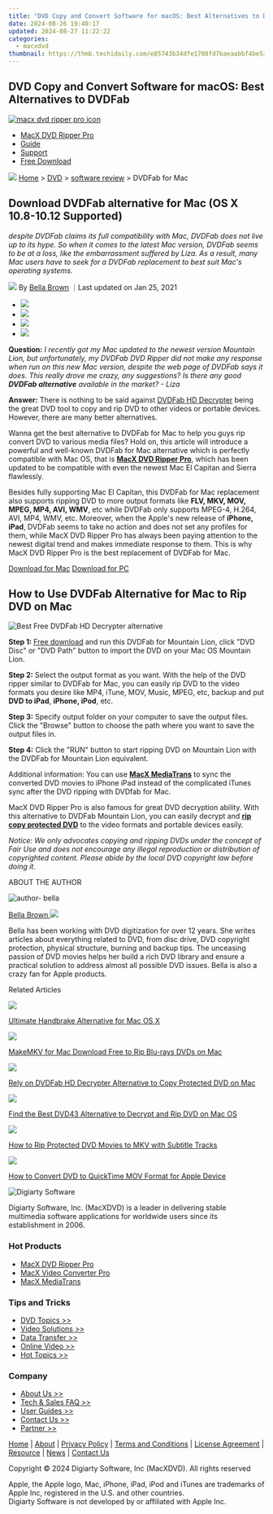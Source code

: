 ```yaml
---
title: "DVD Copy and Convert Software for macOS: Best Alternatives to DVDFab"
date: 2024-08-26 19:40:17
updated: 2024-08-27 11:22:22
categories:
  - macxdvd
thumbnail: https://thmb.techidaily.com/e85743b34dfe1708fd7baeaabbf4be530a9d0acc972c34955c94cad23467f1e0.jpg
---
```


## DVD Copy and Convert Software for macOS: Best Alternatives to DVDFab

[![macx dvd ripper pro icon](https://www.macxdvd.com/mac-dvd-video-converter-how-to/../image-style/new-seo/icon12.png)](https://tools.techidaily.com/macxdvd/products/)

* [MacX DVD Ripper Pro](https://tools.techidaily.com/macxdvd/products/)
* [Guide](https://tools.techidaily.com/macxdvd/products/)
* [Support](https://tools.techidaily.com/macxdvd/products/)
* [Free Download](https://tools.techidaily.com/macxdvd/products/)



![](https://www.macxdvd.com/mac-dvd-video-converter-how-to/../image-style/new-seo/icon7.png) [Home](https://tools.techidaily.com/macxdvd/products/) \> [DVD](https://tools.techidaily.com/macxdvd/products/) \> [software review](https://tools.techidaily.com/macxdvd/products/) \> DVDFab for Mac

## Download DVDFab alternative for Mac (OS X 10.8-10.12 Supported)



_despite DVDFab claims its full compatibility with Mac, DVDFab does not live up to its hype. So when it comes to the latest Mac version, DVDFab seems to be at a loss, like the embarrassment suffered by Liza. As a result, many Mac users have to seek for a DVDFab replacement to best suit Mac's operating systems._

![](https://www.macxdvd.com/mac-dvd-video-converter-how-to/../image-style/new-seo/icon6.png) By [Bella Brown](https://tools.techidaily.com/macxdvd/products/) ｜Last updated on Jan 25, 2021

* [![](https://www.macxdvd.com/mac-dvd-video-converter-how-to/../image-style/new-seo/share-fa.jpg)](https://www.facebook.com/sharer/sharer.php?u=https://www.macxdvd.com/mac-dvd-video-converter-how-to/rip-dvd-with-dvdfab-alternative-for-mountain-lion.htm)
* [![](https://www.macxdvd.com/mac-dvd-video-converter-how-to/../image-style/new-seo/share-tw.jpg)](https://twitter.com/intent/tweet?url=https://www.macxdvd.com/mac-dvd-video-converter-how-to/rip-dvd-with-dvdfab-alternative-for-mountain-lion.htm)
* [![](https://www.macxdvd.com/mac-dvd-video-converter-how-to/../image-style/new-seo/share-email.jpg)](https://www.macxdvd.com/mac-dvd-video-converter-how-to/mailto:info@example.com?&subject=&body=https://www.macxdvd.com/mac-dvd-video-converter-how-to/rip-dvd-with-dvdfab-alternative-for-mountain-lion.htm)
* [![](https://www.macxdvd.com/mac-dvd-video-converter-how-to/../image-style/new-seo/share-in.jpg)](https://www.linkedin.com/shareArticle?mini=true&url=https://www.macxdvd.com/mac-dvd-video-converter-how-to/rip-dvd-with-dvdfab-alternative-for-mountain-lion.htm&title=&summary=https://www.macxdvd.com/mac-dvd-video-converter-how-to/rip-dvd-with-dvdfab-alternative-for-mountain-lion.htm&source=)

**Question:** _I recently got my Mac updated to the newest version Mountain Lion, but unfortunately, my DVDFab DVD Ripper did not make any response when run on this new Mac version, despite the web page of DVDFab says it does. This really drove me crazy, any suggestions? Is there any good **DVDFab alternative** available in the market? - Liza_

**Answer:**  There is nothing to be said against [DVDFab HD Decrypter](https://tools.techidaily.com/macxdvd/products/) being the great DVD tool to copy and rip DVD to other videos or portable devices. However, there are many better alternatives. 

Wanna get the best alternative to DVDFab for Mac to help you guys rip convert DVD to various media files? Hold on, this article will introduce a powerful and well-known DVDFab for Mac alternative which is perfectly compatible with Mac OS, that is [**MacX DVD Ripper Pro**](https://tools.techidaily.com/macxdvd/products/), which has been updated to be compatible with even the newest Mac El Capitan and Sierra flawlessly.

Besides fully supporting Mac El Capitan, this DVDFab for Mac replacement also supports ripping DVD to more output formats like **FLV, MKV, MOV, MPEG, MP4, AVI, WMV**, etc while DVDFab only supports MPEG-4, H.264, AVI, MP4, WMV, etc. Moreover, when the Apple's new release of **iPhone, iPad**, DVDFab seems to take no action and does not set any profiles for them, while MacX DVD Ripper Pro has always been paying attention to the newest digital trend and makes immediate response to them. This is why MacX DVD Ripper Pro is the best replacement of DVDFab for Mac.

[Download for Mac](https://tools.techidaily.com/macxdvd/products/) [Download for PC](https://tools.techidaily.com/macxdvd/products/) 

## How to Use DVDFab Alternative for Mac to Rip DVD on Mac

![Best Free DVDFab HD Decrypter alternative](https://www.macxdvd.com/mac-dvd-video-converter-how-to/article-image/mdrp-zxh.png) 

**Step 1:** [Free download](https://tools.techidaily.com/macxdvd/products/) and run this DVDFab for Mountain Lion, click "DVD Disc" or "DVD Path" button to import the DVD on your Mac OS Mountain Lion.

**Step 2:** Select the output format as you want. With the help of the DVD ripper similar to DVDFab for Mac, you can easily rip DVD to the video formats you desire like MP4, iTune, MOV, Music, MPEG, etc, backup and put   **DVD to iPad**, **iPhone, iPod**, etc.

**Step 3:** Specify output folder on your computer to save the output files. Click the "Browse" button to choose the path where you want to save the output files in.

**Step 4:** Click the "RUN" button to start ripping DVD on Mountain Lion with the DVDFab for Mountain Lion equivalent.

Additional information: You can use [**MacX MediaTrans**](https://tools.techidaily.com/macxdvd/products/) to sync the converted DVD movies to iPhone iPad instead of the complicated iTunes sync after the DVD ripping with DVDfab for Mac. 

MacX DVD Ripper Pro is also famous for great DVD decryption ability. With this alternative to DVDFab Mountain Lion, you can easily decrypt and [**rip copy protected DVD**](https://tools.techidaily.com/macxdvd/products/) to the video formats and portable devices easily. 

_Notice: We only advocates copying and ripping DVDs under the concept of Fair Use and does not encourage any illegal reproduction or distribution of copyrighted content. Please abide by the local DVD copyright law before doing it._ 

ABOUT THE AUTHOR

![author- bella](https://www.macxdvd.com/mac-dvd-video-converter-how-to/../image-style/new-seo/bella.png) 

[Bella Brown ![](https://www.macxdvd.com/mac-dvd-video-converter-how-to/../image-style/new-seo/share-in1.jpg)](https://www.linkedin.com/in/bella-brown-920145104/) 

Bella has been working with DVD digitization for over 12 years. She writes articles about everything related to DVD, from disc drive, DVD copyright protection, physical structure, burning and backup tips. The unceasing passion of DVD movies helps her build a rich DVD library and ensure a practical solution to address almost all possible DVD issues. Bella is also a crazy fan for Apple products.



Related Articles

![](https://www.macxdvd.com/mac-dvd-video-converter-how-to/../image-style/new-seo/pic7.jpg)

[Ultimate Handbrake Alternative for Mac OS X](https://tools.techidaily.com/macxdvd/products/) 

![](https://www.macxdvd.com/mac-dvd-video-converter-how-to/../image-style/new-seo/pic6.jpg)

[MakeMKV for Mac Download Free to Rip Blu-rays DVDs on Mac](https://tools.techidaily.com/macxdvd/products/) 

![](https://www.macxdvd.com/mac-dvd-video-converter-how-to/../image-style/new-seo/pic5.jpg)

[Rely on DVDFab HD Decrypter Alternative to Copy Protected DVD on Mac](https://tools.techidaily.com/macxdvd/products/) 

![](https://www.macxdvd.com/mac-dvd-video-converter-how-to/../image-style/new-seo/pic7.jpg)

[Find the Best DVD43 Alternative to Decrypt and Rip DVD on Mac OS](https://tools.techidaily.com/macxdvd/products/) 

![](https://www.macxdvd.com/mac-dvd-video-converter-how-to/../image-style/new-seo/pic6.jpg)

[How to Rip Protected DVD Movies to MKV with Subtitle Tracks](https://tools.techidaily.com/macxdvd/products/) 

![](https://www.macxdvd.com/mac-dvd-video-converter-how-to/../image-style/new-seo/pic5.jpg)

[How to Convert DVD to QuickTime MOV Format for Apple Device](https://tools.techidaily.com/macxdvd/products/) 



![Digiarty Software](https://www.macxdvd.com/mac-dvd-video-converter-how-to/../icon/logo.png) 

Digiarty Software, Inc. (MacXDVD) is a leader in delivering stable multimedia software applications for worldwide users since its establishment in 2006.

### Hot Products

* [MacX DVD Ripper Pro](https://tools.techidaily.com/macxdvd/products/)
* [MacX Video Converter Pro](https://tools.techidaily.com/macxdvd/products/)
* [MacX MediaTrans](https://tools.techidaily.com/macxdvd/products/)

### Tips and Tricks

* [DVD Topics >>](https://tools.techidaily.com/macxdvd/products/)
* [Video Solutions >>](https://tools.techidaily.com/macxdvd/products/)
* [Data Transfer >>](https://tools.techidaily.com/macxdvd/products/)
* [Online Video >>](https://tools.techidaily.com/macxdvd/products/)
* [Hot Topics >>](https://tools.techidaily.com/macxdvd/products/)

### Company

* [About Us >>](https://tools.techidaily.com/macxdvd/products/)
* [Tech & Sales FAQ >>](https://tools.techidaily.com/macxdvd/products/)
* [User Guides >>](https://tools.techidaily.com/macxdvd/products/)
* [Contact Us >>](https://tools.techidaily.com/macxdvd/products/)
* [Partner >>](https://tools.techidaily.com/macxdvd/products/)



[Home](https://tools.techidaily.com/macxdvd/products/) | [About](https://tools.techidaily.com/macxdvd/products/) | [Privacy Policy](https://tools.techidaily.com/macxdvd/products/) | [Terms and Conditions](https://tools.techidaily.com/macxdvd/products/) | [License Agreement](https://tools.techidaily.com/macxdvd/products/) | [Resource](https://tools.techidaily.com/macxdvd/products/) | [News](https://tools.techidaily.com/macxdvd/products/) | [Contact Us](https://tools.techidaily.com/macxdvd/products/)

Copyright © 2024 Digiarty Software, Inc (MacXDVD). All rights reserved

Apple, the Apple logo, Mac, iPhone, iPad, iPod and iTunes are trademarks of Apple Inc, registered in the U.S. and other countries.  
Digiarty Software is not developed by or affiliated with Apple Inc.

<ins class="adsbygoogle"
     style="display:block"
     data-ad-format="autorelaxed"
     data-ad-client="ca-pub-7571918770474297"
     data-ad-slot="1223367746"></ins>



<ins class="adsbygoogle"
     style="display:block"
     data-ad-client="ca-pub-7571918770474297"
     data-ad-slot="8358498916"
     data-ad-format="auto"
     data-full-width-responsive="true"></ins>
